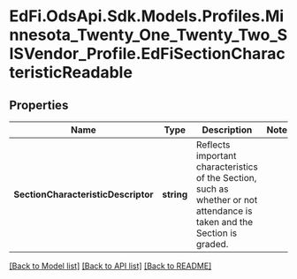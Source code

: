 # EdFi.OdsApi.Sdk.Models.Profiles.Minnesota_Twenty_One_Twenty_Two_SISVendor_Profile.EdFiSectionCharacteristicReadable
## Properties

Name | Type | Description | Notes
------------ | ------------- | ------------- | -------------
**SectionCharacteristicDescriptor** | **string** | Reflects important characteristics of the Section, such as whether or not attendance is taken and the Section is graded. | 

[[Back to Model list]](../README.md#documentation-for-models) [[Back to API list]](../README.md#documentation-for-api-endpoints) [[Back to README]](../README.md)

